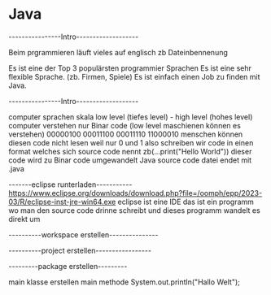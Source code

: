 # Java

----------------Intro-------------------

Beim prgrammieren läuft vieles auf englisch zb Dateinbennenung

Es ist eine der Top 3 populärsten programmier Sprachen
Es ist eine sehr flexible Sprache. (zb. Firmen, Spiele)
Es ist einfach einen Job zu finden mit Java.

----------------Intro-------------------

computer sprachen skala low level (tiefes level) - high level (hohes level)
computer verstehen nur Binar code (low level maschienen können es verstehen) 00000100 00011100 00011110 11000010
menschen können diesen code nicht lesen weil nur 0 und 1 also schreiben wir code in einen format welches sich source code nennt zb(...print("Hello World"))
dieser code wird zu Binar code umgewandelt
Java source code datei endet mit .java  

-------eclipse runterladen----------- https://www.eclipse.org/downloads/download.php?file=/oomph/epp/2023-03/R/eclipse-inst-jre-win64.exe
eclipse ist eine IDE das ist ein programm wo man den source code drinne schreibt und dieses programm wandelt es direkt um

----------workspace erstellen---------------

----------project erstellen-----------------

---------package erstellen---------

main klasse erstellen
main methode
System.out.println("Hallo Welt");
